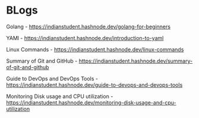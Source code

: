 # BLogs

Golang - https://indianstudent.hashnode.dev/golang-for-beginners

YAMl - https://indianstudent.hashnode.dev/introduction-to-yaml

Linux Commands - https://indianstudent.hashnode.dev/linux-commands

Summary of Git and GitHub - https://indianstudent.hashnode.dev/summary-of-git-and-github

Guide to DevOps and DevOps Tools - https://indianstudent.hashnode.dev/guide-to-devops-and-devops-tools

Monitoring Disk usage and CPU utilization  - https://indianstudent.hashnode.dev/monitoring-disk-usage-and-cpu-utilization



